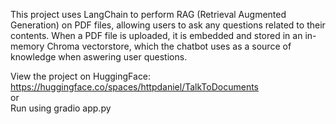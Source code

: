 This project uses LangChain to perform RAG (Retrieval Augmented Generation) on PDF files, allowing users to ask any questions related to their contents. When a PDF file is uploaded, it is embedded and stored in an in-memory Chroma vectorstore, which the chatbot uses as a source of knowledge when aswering user questions.

View the project on HuggingFace: https://huggingface.co/spaces/httpdaniel/TalkToDocuments \
or\
Run using gradio app.py
